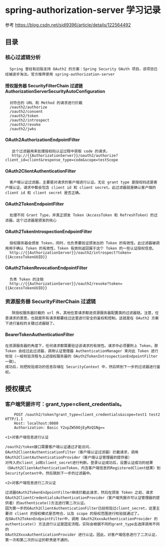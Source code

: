 # spring-authorization-server 学习记录

 参考
https://blog.csdn.net/sjdl9396/article/details/122564492


## 目录

### 核心过滤链分析
      Spring 曾经有旧版支持 OAuth2 的方案：Spring Security OAuth 项目，该项目已经被逐步淘汰。官方推荐使用 spring-authorization-server

#### 授权服务器 SecurityFilterChain 过滤链 AuthorizationServerSecurityAutoConfiguration
      对符合的 URL 和 Method 的请求进行拦截  
      /oauth2/authorize
      /oauth2/consent
      /oauth2/token
      /oauth2/introspect
      /oauth2/revoke
      /oauth2/jwks  
####  OAuth2AuthorizationEndpointFilter
       这个过滤器用来处理授权码认证过程中获取 code 的请求。
       http://{{AuthorizationServer}}/oauth2/authorize?client_id=client&response_type=code&scope=testScope  
#### OAuth2ClientAuthenticationFilter
      客户端认证过滤器，主要是对请求的客户端进行认证。无论 grant type 是授权码还是客户端认证，请求中都会包含 client id 和 client secret。此过滤器就是确认客户端的 client id 和 client secret 是否正确。
#### OAuth2TokenEndpointFilter
      处理不同 Grant Type，并真正颁发 Token（AccessToken 和 RefreshToken）的过滤器。这个过滤器是颁发的核心
####  OAuth2TokenIntrospectionEndpointFilter
      授权服务器会颁发 Token，同时，也负责要验证颁发出的 Token 的有效性。此过滤器被调用用于确认 Token 的有效性，Token 有效则返回属于这个 Token 的一些认证授权信息。
      http://{{AuthorizationServer}}/oauth2/introspect?token={{AccessTokenUUID}}
####  OAuth2TokenRevocationEndpointFilter
      负责 Token 的注销
      http://{{AuthorizationServer}}/oauth2/revoke?token={{AccessTokenUUID}}

### 资源服务器 SecurityFilterChain 过滤链
       除授权服务器拦截的 url 外，其他任意请求都进资源服务器配置类的过滤器链。注意，任意请求的意思，也就是所有请求都要经过这里进行安全的鉴权和控制。这就是在 OAuth2 方案下进行鉴权的关键过滤器链了。

####  BearerTokenAuthenticationFilter
    在资源服务器的角度下，任何请求都需要验证该请求的有效性。请求中必须要附上 Token，那 Token 会经过此过滤器，调用认证管理器 AuthenticationManager 来对此 Token 进行校验（一般校验流程与上述授权服务器的 OAuth2TokenIntrospectionEndpointFilter 一致）。
    成功后，则把校验成功的信息存储在 SecurityContext 中，然后转到下一步的过滤器进行鉴权。


## 授权模式

### 客户端凭据许可：grant_type=client_credentials。  
```
    POST /oauth2/token?grant_type=client_credentials&scope=test1 test2 HTTP/1.1
    Host: localhost:8080
    Authorization: Basic Y2xpZW50OjEyMzQ1Ng==
```

    <1>对客户端信息进行认证

    /oauth2/token接口需要客户端认证通过才能访问，OAuth2ClientAuthenticationFilter（客户端认证过滤器）拦截请求，调用OAuth2ClientAuthenticationProvider（客户端认证管理器的提供者）
    对传入的client_id和client_secret进行判断。登录认证成功后，设置认证成功的结果（OAuth2ClientAuthenticationToken，内含客户端信息的RegisteredClient结果）到SecurityContext中。然后跳到下一步的过滤器中。

    <2>对客户端信息进行二次认证
    
    过滤器OAuth2TokenEndpointFilter继续拦截此请求，然后在颁发 Token 之前，请求OAuth2ClientCredentialsAuthenticationProvider（客户端凭据许可认证管理器的提供者）的authenticate()方法进行第二次认证。
    因为第一步的OAuth2ClientAuthenticationFilter已经校验过client_secret，这里主要对 client 的授权模式是否吻合，以及 scope 的授权范围进行校验就通过了。
    在OAuth2TokenEndpointFilter中，调用 OAuth2XxxxAuthenticationProvider 的 authenticate() 方法进行认证是固定流程。实际会根据不同的grant_type去选择调用不同的 
    OAuth2XxxxAuthenticationProvider 进行认证。因此，对客户端信息进行了二次认证，第一次和第二次的认证的职责是不通的。
